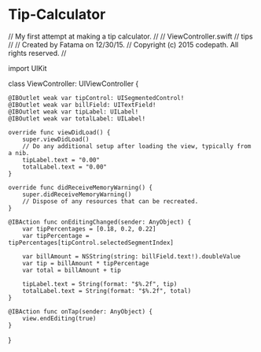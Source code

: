 # Tip-Calculator
// My first attempt at making a tip calculator. 
//
//  ViewController.swift
//  tips
//
//  Created by Fatama on 12/30/15.
//  Copyright (c) 2015 codepath. All rights reserved.
//

import UIKit

class ViewController: UIViewController {

    @IBOutlet weak var tipControl: UISegmentedControl!
    @IBOutlet weak var billField: UITextField!
    @IBOutlet weak var tipLabel: UILabel!
    @IBOutlet weak var totalLabel: UILabel!
    
    override func viewDidLoad() {
        super.viewDidLoad()
        // Do any additional setup after loading the view, typically from a nib.
        tipLabel.text = "0.00"
        totalLabel.text = "0.00"
    }

    override func didReceiveMemoryWarning() {
        super.didReceiveMemoryWarning()
        // Dispose of any resources that can be recreated.
    }

    @IBAction func onEditingChanged(sender: AnyObject) {
        var tipPercentages = [0.18, 0.2, 0.22]
        var tipPercentage = tipPercentages[tipControl.selectedSegmentIndex]
        
        var billAmount = NSString(string: billField.text!).doubleValue
        var tip = billAmount * tipPercentage
        var total = billAmount + tip
        
        tipLabel.text = String(format: "$%.2f", tip)
        totalLabel.text = String(format: "$%.2f", total)
    }

    @IBAction func onTap(sender: AnyObject) {
        view.endEditing(true)
    }
}

